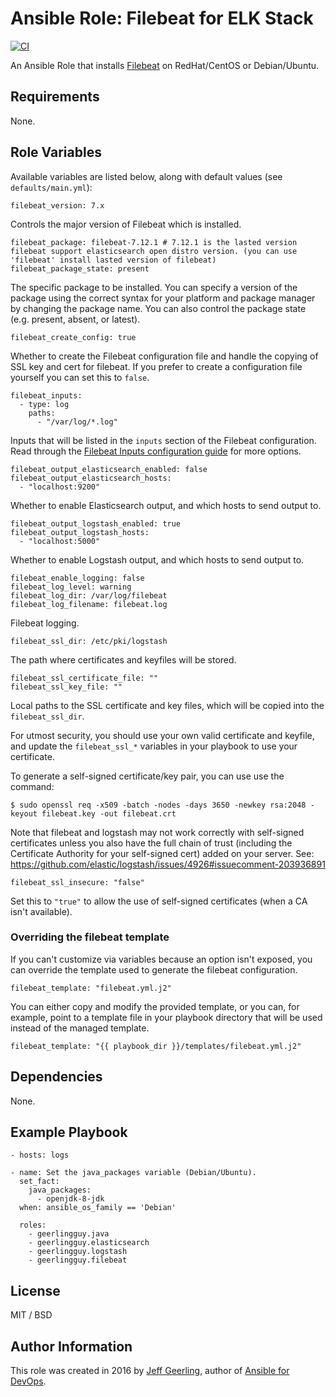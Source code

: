 # Ansible Role: Filebeat for ELK Stack

[![CI](https://github.com/geerlingguy/ansible-role-filebeat/workflows/CI/badge.svg?event=push)](https://github.com/geerlingguy/ansible-role-filebeat/actions?query=workflow%3ACI)

An Ansible Role that installs [Filebeat](https://www.elastic.co/products/beats/filebeat) on RedHat/CentOS or Debian/Ubuntu.

## Requirements

None.

## Role Variables

Available variables are listed below, along with default values (see `defaults/main.yml`):

    filebeat_version: 7.x

Controls the major version of Filebeat which is installed.

    filebeat_package: filebeat-7.12.1 # 7.12.1 is the lasted version filebeat support elasticsearch open distro version. (you can use 'filebeat' install lasted version of filebeat)
    filebeat_package_state: present

The specific package to be installed. You can specify a version of the package using the correct syntax for your platform and package manager by changing the package name. You can also control the package state (e.g. present, absent, or latest).

    filebeat_create_config: true

Whether to create the Filebeat configuration file and handle the copying of SSL key and cert for filebeat. If you prefer to create a configuration file yourself you can set this to `false`.

    filebeat_inputs:
      - type: log
        paths:
          - "/var/log/*.log"

Inputs that will be listed in the `inputs` section of the Filebeat configuration. Read through the [Filebeat Inputs configuration guide](https://www.elastic.co/guide/en/beats/filebeat/current/configuration-filebeat-options.html) for more options.

    filebeat_output_elasticsearch_enabled: false
    filebeat_output_elasticsearch_hosts:
      - "localhost:9200"

Whether to enable Elasticsearch output, and which hosts to send output to.

    filebeat_output_logstash_enabled: true
    filebeat_output_logstash_hosts:
      - "localhost:5000"

Whether to enable Logstash output, and which hosts to send output to.

    filebeat_enable_logging: false
    filebeat_log_level: warning
    filebeat_log_dir: /var/log/filebeat
    filebeat_log_filename: filebeat.log

Filebeat logging.

    filebeat_ssl_dir: /etc/pki/logstash

The path where certificates and keyfiles will be stored.

    filebeat_ssl_certificate_file: ""
    filebeat_ssl_key_file: ""

Local paths to the SSL certificate and key files, which will be copied into the `filebeat_ssl_dir`.

For utmost security, you should use your own valid certificate and keyfile, and update the `filebeat_ssl_*` variables in your playbook to use your certificate.

To generate a self-signed certificate/key pair, you can use use the command:

    $ sudo openssl req -x509 -batch -nodes -days 3650 -newkey rsa:2048 -keyout filebeat.key -out filebeat.crt

Note that filebeat and logstash may not work correctly with self-signed certificates unless you also have the full chain of trust (including the Certificate Authority for your self-signed cert) added on your server. See: https://github.com/elastic/logstash/issues/4926#issuecomment-203936891

    filebeat_ssl_insecure: "false"

Set this to `"true"` to allow the use of self-signed certificates (when a CA isn't available).

### Overriding the filebeat template

If you can't customize via variables because an option isn't exposed, you can override the template used to generate the filebeat configuration.

    filebeat_template: "filebeat.yml.j2"

You can either copy and modify the provided template, or you can, for example, point to a template file in your playbook directory that will be used instead of the managed template.

    filebeat_template: "{{ playbook_dir }}/templates/filebeat.yml.j2"

## Dependencies

None.

## Example Playbook

    - hosts: logs
    
    - name: Set the java_packages variable (Debian/Ubuntu).
      set_fact:
        java_packages:
          - openjdk-8-jdk
      when: ansible_os_family == 'Debian'
    
      roles:
        - geerlingguy.java
        - geerlingguy.elasticsearch
        - geerlingguy.logstash
        - geerlingguy.filebeat

## License

MIT / BSD

## Author Information

This role was created in 2016 by [Jeff Geerling](https://www.jeffgeerling.com/), author of [Ansible for DevOps](https://www.ansiblefordevops.com/).
